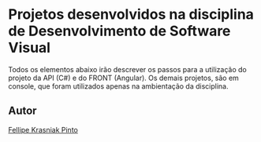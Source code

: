 # Projetos desenvolvidos na disciplina de Desenvolvimento de Software Visual

Todos os elementos abaixo irão descrever os passos para a utilização do projeto da API (C#) e do FRONT (Angular). Os demais projetos, são em console, que foram utilizados apenas na ambientação da disciplina.

## Autor
[Fellipe Krasniak Pinto](https://www.linkedin.com/in/fellipekrasniakpinto/)
